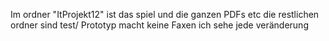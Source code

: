 Im ordner "ItProjekt12" ist das spiel und die ganzen PDFs etc die restlichen ordner sind test/ Prototyp
macht keine Faxen ich sehe jede veränderung 
